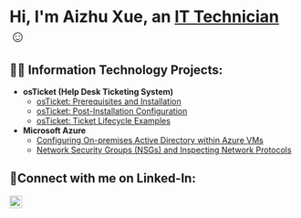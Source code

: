 <h1>Hi, I'm Aizhu Xue, an <a href="https://www.linkedin.com/in/aizhuxue/">IT Technician </a>☺</h1>

<h2>👨‍💻 Information Technology Projects:</h2>

- <b>osTicket (Help Desk Ticketing System)</b>
  - [osTicket: Prerequisites and Installation](https://github.com/aizhuxue007/osticket-prereqs)
  - [osTicket: Post-Installation Configuration](https://github.com/aizhuxue007/post-install-config)
  - [osTicket: Ticket Lifecycle Examples](https://github.com/aizhuxue007/ticket-lifecycle)
- <b>Microsoft Azure</b>
  - [Configuring On-premises Active Directory within Azure VMs](https://github.com/aizhuxue007/configure-ad)
  - [Network Security Groups (NSGs) and Inspecting Network Protocols](https://github.com/aizhuxue007/azure-network-protocols)

<h2>🤳Connect with me on Linked-In:</h2>

[<img align="left" alt="Ai Zhu | LinkedIn" width="22px" src="https://cdn.jsdelivr.net/npm/simple-icons@v3/icons/linkedin.svg" />][linkedin]

[linkedin]: https://linkedin.com/in/aizhuxue

